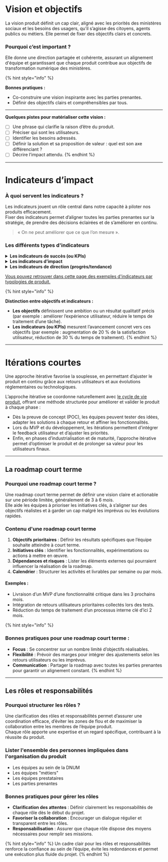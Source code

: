 # Vision et objectifs

La vision produit définit un cap clair, aligné avec les priorités des ministères sociaux et les besoins des usagers, qu’il s’agisse des citoyens, agents publics ou métiers. Elle permet de fixer des objectifs clairs et concrets.

### Pourquoi c’est important ?
Elle donne une direction partagée et cohérente, assurant un alignement d'équipe et garantissant que chaque produit contribue aux objectifs de transformation numérique des ministères.

{% hint style="info" %}

**Bonnes pratiques :**
- Co-construire une vision inspirante avec les parties prenantes.
- Définir des objectifs clairs et compréhensibles par tous.

---

**Quelques pistes pour matérialiser cette vision :**
- [ ] Une phrase qui clarifie la raison d’être du produit.
- [ ] Préciser qui sont les utilisateurs.
- [ ] Identifier les besoins adressés.
- [ ] Définir la solution et sa proposition de valeur : quel est son axe différenciant ?
- [ ] Décrire l’impact attendu.
{% endhint %}

---

# Indicateurs d’impact

### À quoi servent les indicateurs ?
Les indicateurs jouent un rôle central dans notre capacité à piloter nos produits efficacement.  
Fixer des indicateurs permet d’aligner toutes les parties prenantes sur la stratégie, de prendre des décisions éclairées et de s’améliorer en continu.

> « On ne peut améliorer que ce que l’on mesure ».

### Les différents types d'indicateurs

<details>
<summary><strong>Les indicateurs de succès (ou KPIs)</strong></summary>

Ces indicateurs mesurent si un produit atteint ses objectifs stratégiques. Ils traduisent la vision produit en résultats concrets et mesurables.

#### Exemples : 
- Taux d’usage.
- Audience.
- NPS (Net Promoter Score) ou note de satisfaction pour mesurer la satisfaction client.

Les KPIs répondent à une question clé :  
« Est-ce que notre produit atteint les résultats attendus ? »
</details>

<details>
<summary><strong>Les indicateurs d’impact</strong></summary>

Ces indicateurs servent à évaluer les effets des initiatives produit sur les utilisateurs ou sur l’organisation. Ils permettent de valider que vos actions apportent une valeur réelle.

#### Exemples : 
- Économies réalisées : évaluer les gains financiers, notamment via l'utilisation de [communs numériques](/communs-numeriques.md) et la réduction des doublons.
- Augmentation du taux de dématérialisation.
  - Réduction du délai d'instruction de dossiers par 2.
  - Constitution d'un dossier en moins de 10 minutes.
- Efficacité opérationnelle : réduction des délais, des erreurs ou optimisation des processus métiers.

Ces indicateurs d’impact relient directement vos décisions produit à des résultats tangibles.
</details>

<details>
<summary><strong>Les indicateurs de direction (progrès/tendance)</strong></summary>

Ces indicateurs permettent de vérifier que l'on progresse dans la bonne direction. Ils agissent comme des garde-fous et des signaux d'alerte pour garantir que vous avancez vers vos objectifs.

#### Exemple : 
- Une durée de session sur un site de consultation peut mesurer l'intérêt des utilisateurs pour le contenu proposé.
</details>

[Vous pouvez retrouver dans cette page des exemples d'indicateurs par typologies de produit.](principes.md#indicateurs-dimpact)

{% hint style="info" %}

**Distinction entre objectifs et indicateurs :**
- **Les objectifs** définissent une ambition ou un résultat qualitatif précis (par exemple : améliorer l’expérience utilisateur, réduire le temps de traitement d’une tâche).
- **Les indicateurs (ou KPIs)** mesurent l’avancement concret vers ces objectifs (par exemple : augmentation de 20 % de la satisfaction utilisateur, réduction de 30 % du temps de traitement).
{% endhint %}

---

# Itérations courtes

Une approche itérative favorise la souplesse, en permettant d’ajuster le produit en continu grâce aux retours utilisateurs et aux évolutions réglementaires ou technologiques.

L’approche itérative se coordonne naturellement avec [le cycle de vie produit](/introduction/cycle-de-vie-produit.md), offrant une méthode structurée pour améliorer et valider le produit à chaque phase :
- Dès la preuve de concept (POC), les équipes peuvent tester des idées, adapter les solutions à chaque retour et affiner les fonctionnalités.
- Lors du MVP et du développement, les itérations permettent d’intégrer le feedback utilisateur et d’ajuster les priorités.
- Enfin, en phases d’industrialisation et de maturité, l’approche itérative permet d’optimiser le produit et de prolonger sa valeur pour les utilisateurs finaux.

---

## La roadmap court terme

### Pourquoi une roadmap court terme ?
Une roadmap court terme permet de définir une vision claire et actionable sur une période limitée, généralement de 3 à 6 mois.  
Elle aide les équipes à prioriser les initiatives clés, à s’aligner sur des objectifs réalistes et à garder un cap malgré les imprévus ou les évolutions rapides.

### Contenu d'une roadmap court terme
1. **Objectifs prioritaires** : Définir les résultats spécifiques que l’équipe souhaite atteindre à court terme.
2. **Initiatives clés** : Identifier les fonctionnalités, expérimentations ou actions à mettre en œuvre.
3. **Dépendances et risques** : Lister les éléments externes qui pourraient influencer la réalisation de la roadmap.
4. **Calendrier** : Structurer les activités et livrables par semaine ou par mois.

#### Exemples :
- Livraison d’un MVP d’une fonctionnalité critique dans les 3 prochains mois.
- Intégration de retours utilisateurs prioritaires collectés lors des tests.
- Réduction du temps de traitement d’un processus interne clé d’ici 2 mois.

{% hint style="info" %}
### Bonnes pratiques pour une roadmap court terme :
- **Focus** : Se concentrer sur un nombre limité d’objectifs réalisables.
- **Flexibilité** : Prévoir des marges pour intégrer des ajustements selon les retours utilisateurs ou les imprévus.
- **Communication** : Partager la roadmap avec toutes les parties prenantes pour garantir un alignement constant.
{% endhint %}

---

## Les rôles et responsabilités

### Pourquoi structurer les rôles ?
Une clarification des rôles et responsabilités permet d’assurer une coordination efficace, d’éviter les zones de flou et de maximiser la collaboration entre les membres de l’équipe produit.  
Chaque rôle apporte une expertise et un regard spécifique, contribuant à la réussite du produit.

### Lister l'ensemble des personnes impliquées dans l'organisation du produit 

* Les équipes au sein de la DNUM
* Les équipes "métiers"
* Les équipes prestataires
* Les parties prenantes 

### Bonnes pratiques pour gérer les rôles
- **Clarification des attentes** : Définir clairement les responsabilités de chaque rôle dès le début du projet.
- **Favoriser la collaboration** : Encourager un dialogue régulier et transparent entre les rôles.
- **Responsabilisation** : Assurer que chaque rôle dispose des moyens nécessaires pour remplir ses missions.

{% hint style="info" %}
Un cadre clair pour les rôles et responsabilités renforce la confiance au sein de l’équipe, évite les redondances et permet une exécution plus fluide du projet.
{% endhint %}
